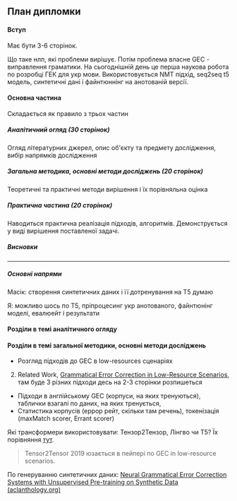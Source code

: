 ## План дипломки

#### Вступ

Має бути 3-6 сторінок.

Що таке нлп, які проблеми вирішує. Потім проблема власне GEC - виправлення граматики. На сьогоднішній день це перша наукова робота по розробці ГЕК для укр мови. Використовується NMT підхід, seq2seq t5 модель, синтетичні дані і файнтюннінг на анотованій версії. 

#### Основна частина

Складається як правило з трьох частин

##### Аналітичний огляд (30 сторінок)

Огляд літературних джерел, опис об'єкту та предмету дослідження, вибір напрямків дослідження

##### Загальна методика, основні методи досліджень (20 сторінок)

Теоретичні та практичні методи вирішення і їх порівняльна оцінка

##### Практична частина (20 сторінок)

Наводиться практична реалізація підходів, алгоритмів. Демонструється у виді вирішення поставленої задачі.

##### Висновки

---



##### Основні напрями

Масік: створення синтетичних даних і її дотренування на Т5 думаю

Я: можливо шось по Т5, пріпроцесинг укр анотованого, файнтюнінг моделі, евалюейт і результати




#### Розділи в темі аналітичного огляду





#### Розділи в темі загальної методики, основні методи досліджень

- Розгляд підходів до GEC в low-resources сценаріях

2. Related Work, [Grammatical Error Correction in Low-Resource Scenarios](https://arxiv.org/pdf/1910.00353v3.pdf), там буде 3 різних підходи
   десь на 2-3 сторінки розпишеться

- Підходи в англійському GEC (корпуси, на яких тренуються), таблички взагалі по даних, на яких тренується, 
- Статистика корпусів (еррор рейт, скільки там речень), токенізація (maxMatch scorer, Errant scorer)



Які трансформери використовувати: Тензор2Тензор, Лінгво чи Т5? Їх порівняння [тут](https://openreview.net/pdf?id=bzpkxS_JVsI).

> Tensor2Tensor 2019 юзається в пейпері по GEC in low-resource scenarios.

По генеруванню синтетичних даних:
[Neural Grammatical Error Correction Systems with Unsupervised Pre-training on Synthetic Data (aclanthology.org)](https://aclanthology.org/W19-4427.pdf)







